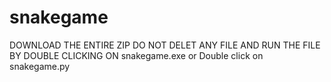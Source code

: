# snakegame
DOWNLOAD THE ENTIRE ZIP DO NOT DELET ANY FILE AND RUN THE FILE BY DOUBLE CLICKING ON snakegame.exe
or 
Double click on snakegame.py
